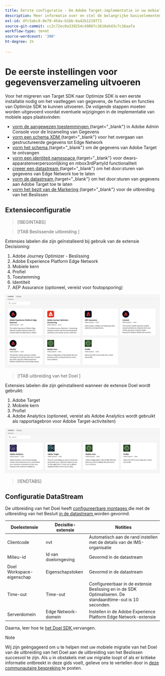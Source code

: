 ```yaml
---
title: Eerste configuratie - De Adobe Target-implementatie in uw mobiele app migreren naar de Adobe Journey Optimizer - De extensie voor beslissingen
description: Meer informatie over en stel de belangrijke basiselementen in die vereist zijn voor uw Web SDK-implementatie voor het platform
exl-id: dfc5abc8-0e79-454a-b1bb-6a42b1219771
source-git-commit: cc2c72ec0a339254c49867c3616eb43c7c16aafa
workflow-type: tm+mt
source-wordcount: '380'
ht-degree: 1%

---
```


# De eerste instellingen voor gegevensverzameling uitvoeren

Voor het migreren van Target SDK naar Optimize SDK is een eerste installatie nodig om het vastleggen van gegevens, de functies en functies van Optimize SDK te kunnen uitvoeren. De volgende stappen moeten worden uitgevoerd voordat eventuele wijzigingen in de implementatie van mobiele apps plaatsvinden:

- [ vorm de aangewezen toestemmingen ](https://experienceleague.adobe.com/en/docs/platform-learn/implement-web-sdk/overview#permissions){target="_blank"} in Adobe Admin Console voor de Inzameling van Gegevens
- [ vorm een schema XDM ](https://experienceleague.adobe.com/en/docs/platform-learn/implement-mobile-sdk/initial-configuration/create-schema){target="_blank"} voor het overgaan van gestructureerde gegevens tot Edge Network
- [ vorm het schema ](https://experienceleague.adobe.com/en/docs/platform-learn/implement-mobile-sdk/experience-cloud/target#update-your-schema){target="_blank"} om de gegevens van Adobe Target te ontvangen
- [ vorm een identiteit namespace ](https://experienceleague.adobe.com/en/docs/platform-learn/implement-mobile-sdk/app-implementation/identity#set-up-a-custom-identity-namespace){target="_blank"} voor dwars-apparatenverpersoonlijking en mbox3rdPartyId functionaliteit
- [ creeer een datastream ](https://experienceleague.adobe.com/en/docs/platform-learn/implement-mobile-sdk/initial-configuration/create-datastream){target="_blank"} om het door:sturen van gegevens van Edge Network toe te laten
- [ vorm de datastream ](https://experienceleague.adobe.com/en/docs/platform-learn/implement-mobile-sdk/experience-cloud/target#update-datastream-configuration){target="_blank"} om het door:sturen van gegevens aan Adobe Target toe te laten
- [ vorm het bezit van de Markering ](https://experienceleague.adobe.com/en/docs/platform-learn/implement-mobile-sdk/experience-cloud/target#install-adobe-journey-optimizer---decisioning-tags-extension){target="_blank"} voor de uitbreiding van het Beslissen

## Extensieconfiguratie

>[!BEGINTABS]

>[!TAB  Beslissende uitbreiding ]

Extensies labelen die zijn geïnstalleerd bij gebruik van de extensie Decisioning:

1. Adobe Journey Optimizer - Beslissing
1. Adobe Experience Platform Edge Network
1. Mobiele kern
1. Profiel
1. Toestemming
1. Identiteit
1. AEP Assurance (optioneel, vereist voor foutopsporing)

![ geïnstalleerde uitbreidingen van de Markering wanneer het gebruiken van de Decisioning uitbreiding ](assets/tag-extensions-decisioning.png)

>[!TAB  uitbreiding van het Doel ]

Extensies labelen die zijn geïnstalleerd wanneer de extensie Doel wordt gebruikt:

1. Adobe Target
1. Mobiele kern
1. Profiel
1. Adobe Analytics (optioneel, vereist als Adobe Analytics wordt gebruikt als rapportagebron voor Adobe Target-activiteiten)

![ geïnstalleerde uitbreidingen van de Markering wanneer het gebruiken van de uitbreiding van het Doel ](assets/tag-extensions-target.png)

>[!ENDTABS]

## Configuratie DataStream

De uitbreiding van het Doel heeft [ configureerbare montages ](https://developer.adobe.com/client-sdks/solution/adobe-target/#configure-the-target-extension-in-the-data-collection-ui) die met de uitbreiding van het Besluit [ in de datastream ](https://developer.adobe.com/client-sdks/edge/adobe-journey-optimizer-decisioning/#adobe-experience-platform-data-collection-setup) worden gevormd.

| Doelextensie | Decisitie-extensie | Notities |
| --- | --- | --- | 
| Clientcode | nvt | Automatisch aan de rand instellen met de details van de IMS-organisatie |
| Milieu-id | Id van doelomgeving | Gevormd in de datastream |
| Doel Workspace-eigenschap | Eigenschapstoken | Gevormd in de datastream |
| Time-out | Time-out | Configureerbaar in de extensie Beslissing en in de SDK Optimaliseren. De standaardtime-out is 10 seconden. |
| Serverdomein | Edge Network-domein | Instellen in de Adobe Experience Platform Edge Network-extensie |

Daarna, leer hoe te [ het Doel SDK ](replace-sdk.md) vervangen.

>[!NOTE]
>
>Wij zijn geëngageerd om u te helpen met uw mobiele migratie van het Doel van de uitbreiding van het Doel aan de uitbreiding van het Beslissen succesvol te zijn. Als u in obstakels met uw migratie loopt of als er kritieke informatie ontbreekt in deze gids voelt, gelieve ons te vertellen door in [ deze communautaire bespreking ](https://experienceleaguecommunities.adobe.com/t5/adobe-experience-platform-data/tutorial-discussion-migrate-adobe-target-to-mobile-sdk-on-edge/m-p/747484#M625) te posten.
